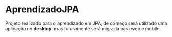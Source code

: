 # AprendizadoJPA
<p>Projeto realizado para o aprendizado em JPA, de começo será utilizado uma aplicação no <b>desktop</b>, mas futuramente será migrada para web e mobile.</p>
